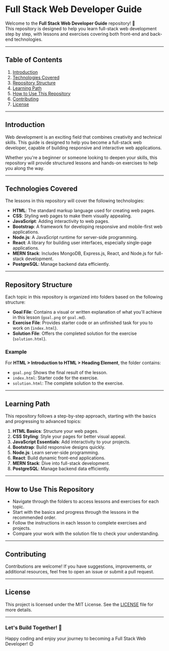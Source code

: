 # Full Stack Web Developer Guide

Welcome to the **Full Stack Web Developer Guide** repository! 🎉  
This repository is designed to help you learn full-stack web development step by step, with lessons and exercises covering both front-end and back-end technologies.

---

## Table of Contents
1. [Introduction](#introduction)
2. [Technologies Covered](#technologies-covered)
3. [Repository Structure](#repository-structure)
4. [Learning Path](#learning-path)
5. [How to Use This Repository](#how-to-use-this-repository)
6. [Contributing](#contributing)
7. [License](#license)

---

## Introduction
Web development is an exciting field that combines creativity and technical skills. This guide is designed to help you become a full-stack web developer, capable of building responsive and interactive web applications.

Whether you're a beginner or someone looking to deepen your skills, this repository will provide structured lessons and hands-on exercises to help you along the way.

---

## Technologies Covered
The lessons in this repository will cover the following technologies:

- **HTML**: The standard markup language used for creating web pages.
- **CSS**: Styling web pages to make them visually appealing.
- **JavaScript**: Adding interactivity to web pages.
- **Bootstrap**: A framework for developing responsive and mobile-first web applications.
- **Node.js**: A JavaScript runtime for server-side programming.
- **React**: A library for building user interfaces, especially single-page applications.
- **MERN Stack**: Includes MongoDB, Express.js, React, and Node.js for full-stack development.
- **PostgreSQL**: Manage backend data efficiently.

---

## Repository Structure

Each topic in this repository is organized into folders based on the following structure:

- **Goal File**: Contains a visual or written explanation of what you'll achieve in this lesson (`goal.png` or `goal.md`).
- **Exercise File**: Provides starter code or an unfinished task for you to work on (`index.html`).
- **Solution File**: Offers the completed solution for the exercise (`solution.html`).

### Example
For **HTML > Introduction to HTML > Heading Element**, the folder contains:
- `goal.png`: Shows the final result of the lesson.
- `index.html`: Starter code for the exercise.
- `solution.html`: The complete solution to the exercise.

---

## Learning Path
This repository follows a step-by-step approach, starting with the basics and progressing to advanced topics:

1. **HTML Basics**: Structure your web pages.
2. **CSS Styling**: Style your pages for better visual appeal.
3. **JavaScript Essentials**: Add interactivity to your projects.
4. **Bootstrap**: Build responsive designs quickly.
5. **Node.js**: Learn server-side programming.
6. **React**: Build dynamic front-end applications.
7. **MERN Stack**: Dive into full-stack development.
8. **PostgreSQL**: Manage backend data efficiently.

---

## How to Use This Repository
- Navigate through the folders to access lessons and exercises for each topic.
- Start with the basics and progress through the lessons in the recommended order.
- Follow the instructions in each lesson to complete exercises and projects.
- Compare your work with the solution file to check your understanding.

---

## Contributing
Contributions are welcome! If you have suggestions, improvements, or additional resources, feel free to open an issue or submit a pull request.

---

## License
This project is licensed under the MIT License. See the [LICENSE](LICENSE) file for more details.

---

### Let's Build Together! 🚀
Happy coding and enjoy your journey to becoming a Full Stack Web Developer! 😊
